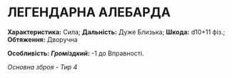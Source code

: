 ﻿# ЛЕГЕНДАРНА АЛЕБАРДА

**Характеристика:** Сила; **Дальність:** Дуже Близька; **Шкода:** d10+11 фіз.; **Обтяження:** Дворучна

**Особливість:** ***Громіздкий:*** -1 до Вправності.

*Основна зброя - Тир 4*